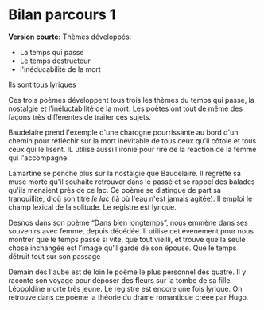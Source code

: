 # Bilan parcours 1

**Version courte:**
Thèmes développés:
* La temps qui passe
* Le temps destructeur
* l'inéducabilité de la mort

Ils sont tous lyriques


Ces trois poèmes développent tous trois les thèmes du temps qui passe, la nostalgie et l'inéluctabilité de la mort. Les poètes ont tout de même des façons très différentes de traiter ces sujets. 

Baudelaire prend l'exemple d'une charogne pourrissante au bord d'un chemin pour réfléchir sur la mort inévitable de tous ceux qu'il côtoie et tous ceux qui le lisent. IL utilise aussi l'ironie pour rire de la réaction de la femme qui l'accompagne. 

Lamartine se penche plus sur la nostalgie que Baudelaire. Il regrette sa muse morte qu'il souhaite retrouver dans le passé et se rappel des balades qu'ils menaient près de ce lac. Ce poème se distingue de part sa tranquillité, d'où son titre *le lac* (là où l'eau n'est jamais agitée). Il emploi le champ lexical de la solitude. Le registre est lyrique.

Desnos dans son poème “Dans bien longtemps”, nous emmène dans ses souvenirs avec femme, depuis décédée. Il utilise cet événement pour nous montrer que le temps passe si vite,  que tout vieilli, et trouve que la seule chose inchangée est l’image qu’il garde de son épouse. Que le temps détruit tout sur son passage

Demain dès l'aube est de loin le poème le plus personnel des quatre. Il y raconte son voyage pour déposer des fleurs sur la tombe de sa fille Léopoldine morte très jeune. Le registre est encore une fois lyrique. On retrouve dans ce poème la théorie du drame romantique créée par Hugo.